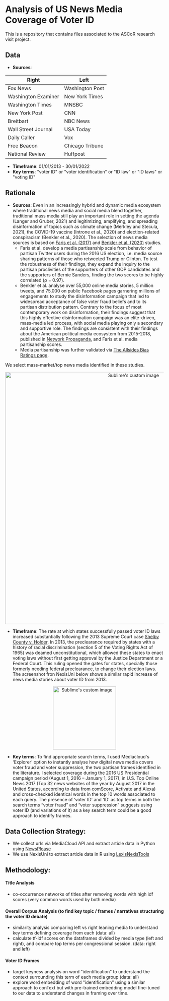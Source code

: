 # Analysis of US News Media Coverage of Voter ID
This is a repository that contains files associated to the ASCoR research visit project.
## Data
-	**Sources**:

| Right       | Left        |
| ----------- | ----------- |
| Fox News      | Washington Post       |
| Washington Examiner   | New York Times        |
| Washington Times   | MNSBC        |
| New York Post   | CNN        |
| Breitbart   | NBC News        |
| Wall Street Journal   | USA Today      |
| Daily Caller   | Vox      |
| Free Beacon   | Chicago Tribune      |
| National Review   | Huffpost     |


-	**Timeframe**: 01/01/2013 - 30/01/2022
-	**Key terms**: "voter ID" or "voter identification" or "ID law" or "ID laws" or "voting ID"


## Rationale
- **Sources**: Even in an increasingly hybrid and dynamic media ecosystem where traditional news media and social media blend together, traditional mass media still play an important role in setting the agenda (Langer and Gruber, 2021) and legitimizing, amplifying, and spreading disinformation of topics such as climate change (Merkley and Stecula, 2021), the COVID-19 vaccine (Introne et al., 2020) and election-related conspiracism (Benkler et al., 2020). The selection of news media sources is based on [Faris et al. (2017)](https://cyber.harvard.edu/publications/2017/08/mediacloud) and [Benkler et al. (2020)](https://dash.harvard.edu/bitstream/handle/1/37365484/Benkler-etal-Mail-in-Voter-Fraud-Anatomy-of-a-Disinformation-Campaign.pdf?sequence=1&isAllowed=y) studies. 
    - Faris et al. develop a media partisanship scale from behavior of partisan Twitter users during the 2016 US election, i.e. media source sharing patterns of those who retweeted Trump or Clinton. To test the robustness of their findings, they expand the inquiry to the partisan proclivities of the supporters of other GOP candidates and the supporters of Bernie Sanders, finding the two scores to be highly correlated (ρ = 0.97).
    - Benkler et al. analyse over 55,000 online media stories, 5 million tweets, and 75,000 on public Facebook pages garnering millions of engagements to study the disinformation campaign that led to widespread acceptance of false voter fraud beliefs and to its partisan distribution pattern. Contrary to the focus of most contemporary work on disinformation, their findings suggest that this highly effective disinformation campaign was an elite-driven, mass-media led process, with social media playing only a secondary and supportive role. The findings are consistent with their findings about the American political media ecosystem from 2015-2018, published in [Network Propaganda](https://oxford.universitypressscholarship.com/view/10.1093/oso/9780190923624.001.0001/oso-9780190923624), and Faris et al. media partisanship scores.
    - Media partisanship was further validated via [The Allsides Bias Ratings page](https://www.allsides.com/media-bias/ratings?field_featured_bias_rating_value=1&field_news_source_type_tid%5B%5D=2&field_news_bias_nid_1%5B3%5D=3&title=). 

We select mass-market/top news media identified in these studies.

<p align="center">
  <img src="https://user-images.githubusercontent.com/89010445/163542980-f2f8542f-29bc-4593-aa02-14e007fe9e57.png" alt="Sublime's custom image"/, style="width:800px;">
</p>

- **Timeframe**: The rate at which states successfully passed voter ID laws increased substantially following the 2013 Supreme Court case [Shelby County v. Holder](https://www.brennancenter.org/our-work/court-cases/shelby-county-v-holder). In 2013, the preclearance required by states with a history of racial discrimination (section 5 of the Voting Rights Act of 1965) was deamed unconstitutional, which allowed these states to enact voting laws without first getting approval by the Justice Department or a Federal Court. This ruling opened the gates for states, specially those formerly needing federal preclearance, to change their election laws. The screenshot fron NexisUni below shows a similar rapid increase of news media stories about voter ID from 2013.

<p align="center">
  <img src="https://user-images.githubusercontent.com/89010445/163543724-0a3c62e1-d50f-4366-a4f5-aa9acdd695df.png" alt="Sublime's custom image"/, style="width:200px;">
</p>

- **Key terms**: To find appropriate search terms, I used Mediacloud's ‘Explorer’ option to instantly analyse how digital news media covers voter fraud and voter suppression, the two partisan frames identified in the literature. I selected coverage during the 2016 US Presidential campaign period (August 1, 2016 – January 1, 2017), in U.S. Top Online News 2017 (Top 32 news websites of the year by August 2017 in the United States, according to data from comScore, Activate and Alexa) and cross-checked identical words in the top 10 words associated to each query. The presence of ‘voter ID’ and ‘ID’ as top terms in both the search terms “voter fraud” and “voter suppression” suggests using voter ID (and variations of it) as a key search term could be a good approach to identify frames.


## Data Collection Strategy:
- We collect urls via MediaCloud API and extract article data in Python using [NewsPlease](https://github.com/fhamborg/news-please)
- We use NexisUni to extract article data in R using [LexisNexisTools](https://github.com/JBGruber/LexisNexisTools)


## Methodology:
#### Title Analysis
- co-occurrence networks of titles after removing words with high idf scores (very common words used by both media)

#### Overall Corpus Analysis (to find key topic / frames / narratives structuring the voter ID debate)
- similarity analysis comparing left vs right leaning media to understand key terms defining coverage from each (data: all)
- calculate tf-idf scores on the dataframes divided by media type (left and right), and compare top terms per congressional session. (data: right and left)

#### Voter ID Frames
- target keyness analysis on word "identification" to understand the context surrounding this term of each media group (data: all)
- explore word embedding of word "identification" using a similar approach to conText but with pre-trained embedding model fine-tuned to our data to understand changes in framing over time.
